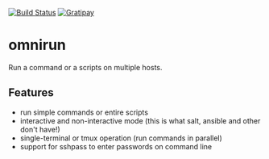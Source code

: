 [![Build Status](https://travis-ci.org/rpodgorny/unionfs-fuse.svg?branch=master)](https://travis-ci.org/rpodgorny/unionfs-fuse)
[![Gratipay](http://img.shields.io/gratipay/rpodgorny.svg)](https://gratipay.com/rpodgorny/)

# omnirun

Run a command or a scripts on multiple hosts.

## Features

- run simple commands or entire scripts
- interactive and non-interactive mode (this is what salt, ansible and other don't have!)
- single-terminal or tmux operation (run commands in parallel)
- support for sshpass to enter passwords on command line
